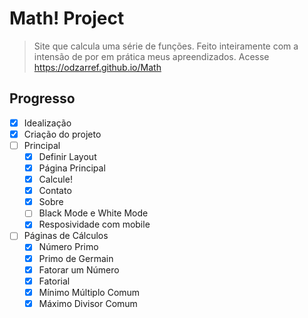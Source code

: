 # Math! Project

> Site que calcula uma série de funções. Feito inteiramente com a intensão de por em prática meus apreendizados. Acesse https://odzarref.github.io/Math

## Progresso

* [x] Idealização
* [x] Criação do projeto
* [ ] Principal
    * [x] Definir Layout
    * [x] Página Principal
    * [x] Calcule!
    * [x] Contato
    * [x] Sobre
    * [ ] Black Mode e White Mode
    * [x] Resposividade com mobile
* [ ] Páginas de Cálculos
    * [x] Número Primo
    * [x] Primo de Germain
    * [x] Fatorar um Número
    * [x] Fatorial
    * [x] Mínimo Múltiplo Comum
    * [x] Máximo Divisor Comum
